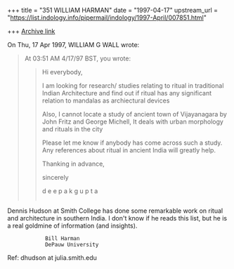 +++
title = "351 WILLIAM HARMAN"
date = "1997-04-17"
upstream_url = "https://list.indology.info/pipermail/indology/1997-April/007851.html"

+++
[Archive link](https://list.indology.info/pipermail/indology/1997-April/007851.html)



On Thu, 17 Apr 1997, WILLIAM G WALL wrote:

> At 03:51 AM 4/17/97 BST, you wrote:
> >
> >Hi everybody, 
> >
> >I am looking for research/ studies relating to ritual in
> >traditional Indian Architecture and find out if ritual has any significant
> >relation to mandalas as archiectural devices
> >
> >Also, I cannot locate a study of ancient town of Vijayanagara by John Fritz
> >and George Michell, It deals with urban morphology and rituals in the city
> >
> >Please let me know if anybody has come across such a study. Any references
> >about ritual in ancient India will greatly help. 
> >
> >Thanking in  advance,
> >
> >sincerely
> >
> >              
> >d e e p a k     g u p t a
> >~~~~~~~~~~~~~~~~~~~~~~~~~~~~~~~~~~~~~~~~~~~~~~~~~~~~~~~~~

Dennis Hudson at Smith College has done some remarkable work on ritual 
and architecture in southern India. I don't know if he reads this list, 
but he is a real goldmine of information (and insights).

				Bill Harman
				DePauw University


Ref: dhudson at julia.smith.edu




